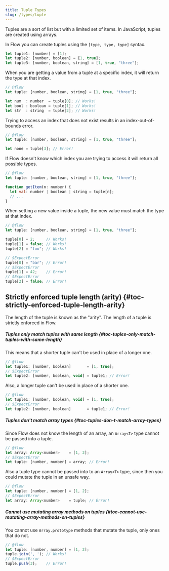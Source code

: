 ```yaml
---
title: Tuple Types
slug: /types/tuple
---
```


Tuples are a sort of list but with a limited set of items. In JavaScript,
tuples are created using arrays.

In Flow you can create tuples using the `[type, type, type]` syntax.

```js flow-check
let tuple1: [number] = [1];
let tuple2: [number, boolean] = [1, true];
let tuple3: [number, boolean, string] = [1, true, "three"];
```

When you are getting a value from a tuple at a specific index, it will return the
type at that index.

```js flow-check
// @flow
let tuple: [number, boolean, string] = [1, true, "three"];

let num  : number  = tuple[0]; // Works!
let bool : boolean = tuple[1]; // Works!
let str  : string  = tuple[2]; // Works!
```

Trying to access an index that does not exist results in an index-out-of-bounds error.

```js flow-check
// @flow
let tuple: [number, boolean, string] = [1, true, "three"];

let none = tuple[3]; // Error!
```

If Flow doesn't know which index you are trying to access it will return all
possible types.

```js flow-check
// @flow
let tuple: [number, boolean, string] = [1, true, "three"];

function getItem(n: number) {
  let val: number | boolean | string = tuple[n];
  // ...
}
```

When setting a new value inside a tuple, the new value must match the type at
that index.

```js flow-check
// @flow
let tuple: [number, boolean, string] = [1, true, "three"];

tuple[0] = 2;     // Works!
tuple[1] = false; // Works!
tuple[2] = "foo"; // Works!

// $ExpectError
tuple[0] = "bar"; // Error!
// $ExpectError
tuple[1] = 42;    // Error!
// $ExpectError
tuple[2] = false; // Error!
```

## Strictly enforced tuple length (arity) {#toc-strictly-enforced-tuple-length-arity}

The length of the tuple is known as the "arity". The length of a tuple is
strictly enforced in Flow.

##### Tuples only match tuples with same length {#toc-tuples-only-match-tuples-with-same-length}

This means that a shorter tuple can't be used in place of a longer one.

```js flow-check
// @flow
let tuple1: [number, boolean]       = [1, true];
// $ExpectError
let tuple2: [number, boolean, void] = tuple1; // Error!
```

Also, a longer tuple can't be used in place of a shorter one.

```js flow-check
// @flow
let tuple1: [number, boolean, void] = [1, true];
// $ExpectError
let tuple2: [number, boolean]       = tuple1; // Error!
```

##### Tuples don't match array types {#toc-tuples-don-t-match-array-types}

Since Flow does not know the length of an array, an `Array<T>` type cannot be
passed into a tuple.

```js flow-check
// @flow
let array: Array<number>    = [1, 2];
// $ExpectError
let tuple: [number, number] = array; // Error!
```

Also a tuple type cannot be passed into to an `Array<T>` type, since then you
could mutate the tuple in an unsafe way.

```js flow-check
// @flow
let tuple: [number, number] = [1, 2];
// $ExpectError
let array: Array<number>    = tuple; // Error!
```

##### Cannot use mutating array methods on tuples {#toc-cannot-use-mutating-array-methods-on-tuples}

You cannot use `Array.prototype` methods that mutate the tuple, only ones that
do not.

```js flow-check
// @flow
let tuple: [number, number] = [1, 2];
tuple.join(', '); // Works!
// $ExpectError
tuple.push(3);    // Error!
```
